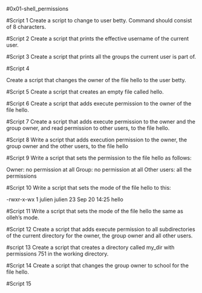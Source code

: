 #0x01-shell_permissions

#Script 1 
Create a script to change to user betty. Command should consist of 8 characters.

#Script 2
Create a script that prints the effective username of the current user.

#Script 3
Create a script that prints all the groups the current user is part of.

#Script 4

Create a script that changes the owner of the file hello to the user betty.

#Script 5
Create a script that creates an empty file called hello.

#Script 6
Create a script that adds execute permission to the owner of the file hello.

#Script 7
Create a script that adds execute permission to the owner and the group owner, and read permission to other users, to the file hello.

#Script 8
Write a script that adds execution permission to the owner, the group owner and the other users, to the file hello

#Script 9
Write a script that sets the permission to the file hello as follows:

Owner: no permission at all
Group: no permission at all
Other users: all the permissions

#Script 10
Write a script that sets the mode of the file hello to this:

-rwxr-x-wx 1 julien julien 23 Sep 20 14:25 hello

#Script 11
Write a script that sets the mode of the file hello the same as olleh’s mode.

#Script 12
Create a script that adds execute permission to all subdirectories of the current directory for the owner, the group owner and all other users.

#script 13
Create a script that creates a directory called my_dir with permissions 751 in the working directory.

#Script 14
Create a script that changes the group owner to school for the file hello.

#Script 15

